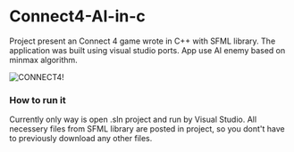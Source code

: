 # Connect4-AI-in-c

Project present an Connect 4 game wrote in C++ with SFML library. The application was built using visual studio ports. App use AI enemy based on minmax algorithm.

![CONNECT4!](readme_img/connect4.gif)

### How to run it
Currently only way is open .sln project and run by Visual Studio. All necessery files from SFML library are posted in project, so you dont't have to previously download any other files.
